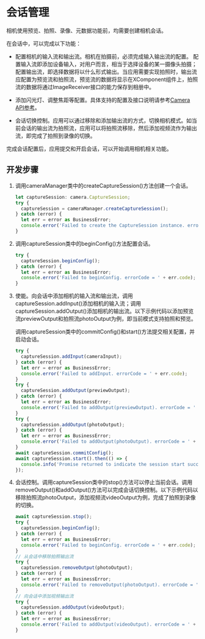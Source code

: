 # 会话管理

相机使用预览、拍照、录像、元数据功能前，均需要创建相机会话。

在会话中，可以完成以下功能：

- 配置相机的输入流和输出流。相机在拍摄前，必须完成输入输出流的配置。
  配置输入流即添加设备输入，对用户而言，相当于选择设备的某一摄像头拍摄；配置输出流，即选择数据将以什么形式输出。当应用需要实现拍照时，输出流应配置为预览流和拍照流，预览流的数据将显示在XComponent组件上，拍照流的数据将通过ImageReceiver接口的能力保存到相册中。

- 添加闪光灯、调整焦距等配置。具体支持的配置及接口说明请参考[Camera API参考](../reference/apis/js-apis-camera.md)。

- 会话切换控制。应用可以通过移除和添加输出流的方式，切换相机模式。如当前会话的输出流为拍照流，应用可以将拍照流移除，然后添加视频流作为输出流，即完成了拍照到录像的切换。

完成会话配置后，应用提交和开启会话，可以开始调用相机相关功能。

## 开发步骤

1. 调用cameraManager类中的createCaptureSession()方法创建一个会话。
     
   ```ts
   let captureSession: camera.CaptureSession;
   try {
     captureSession = cameraManager.createCaptureSession();
   } catch (error) {
     let err = error as BusinessError;
     console.error('Failed to create the CaptureSession instance. errorCode = ' + err.code);
   }
   ```

2. 调用captureSession类中的beginConfig()方法配置会话。
     
   ```ts
   try {
     captureSession.beginConfig();
   } catch (error) {
     let err = error as BusinessError;
     console.error('Failed to beginConfig. errorCode = ' + err.code);
   }
   ```

3. 使能。向会话中添加相机的输入流和输出流，调用captureSession.addInput()添加相机的输入流；调用captureSession.addOutput()添加相机的输出流。以下示例代码以添加预览流previewOutput和拍照流photoOutput为例，即当前模式支持拍照和预览。

     调用captureSession类中的commitConfig()和start()方法提交相关配置，并启动会话。
     
   ```ts
   try {
     captureSession.addInput(cameraInput);
   } catch (error) {
     let err = error as BusinessError;
     console.error('Failed to addInput. errorCode = ' + err.code);
   }
   try {
     captureSession.addOutput(previewOutput);
   } catch (error) {
     let err = error as BusinessError;
     console.error('Failed to addOutput(previewOutput). errorCode = ' + err.code);
   }
   try {
     captureSession.addOutput(photoOutput);
   } catch (error) {
     let err = error as BusinessError;
     console.error('Failed to addOutput(photoOutput). errorCode = ' + err.code);
   }
   await captureSession.commitConfig();
   await captureSession.start().then(() => {
     console.info('Promise returned to indicate the session start success.');
   });
   ```

4. 会话控制。调用captureSession类中的stop()方法可以停止当前会话。调用removeOutput()和addOutput()方法可以完成会话切换控制。以下示例代码以移除拍照流photoOutput，添加视频流videoOutput为例，完成了拍照到录像的切换。
     
   ```ts
   await captureSession.stop();
   try {
     captureSession.beginConfig();
   } catch (error) {
     let err = error as BusinessError;
     console.error('Failed to beginConfig. errorCode = ' + err.code);
   } 
   // 从会话中移除拍照输出流
   try {
     captureSession.removeOutput(photoOutput);
   } catch (error) {
     let err = error as BusinessError;
     console.error('Failed to removeOutput(photoOutput). errorCode = ' + err.code);
   } 
   // 向会话中添加视频输出流
   try {
     captureSession.addOutput(videoOutput);
   } catch (error) {
     let err = error as BusinessError;
     console.error('Failed to addOutput(videoOutput). errorCode = ' + err.code);
   }
   ```
